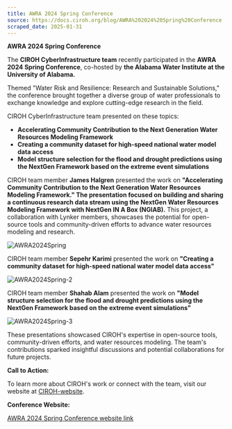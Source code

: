 ```yaml
---
title: AWRA 2024 Spring Conference
source: https://docs.ciroh.org/blog/AWRA%202024%20Spring%20Conference
scraped_date: 2025-01-31
---
```


**AWRA 2024 Spring Conference**

The **CIROH CyberInfrastructure team** recently participated in the **AWRA 2024 Spring Conference**, co-hosted by **the Alabama Water Institute at the University of Alabama.**

Themed "Water Risk and Resilience: Research and Sustainable Solutions," the conference brought together a diverse group of water professionals to exchange knowledge and explore cutting-edge research in the field.

CIROH CyberInfrastructure team presented on these topics:

- **Accelerating Community Contribution to the Next Generation Water Resources Modeling Framework**
- **Creating a community dataset for high-speed national water model data access**
- **Model structure selection for the flood and drought predictions using the NextGen Framework based on the extreme event simulations**

CIROH team member **James Halgren** presented the work on **"Accelerating Community Contribution to the Next Generation Water Resources Modeling Framework." The presentation focused on building and sharing a continuous research data stream using the NextGen Water Resources Modeling Framework with NextGen IN A Box (NGIAB).** This project, a collaboration with Lynker members, showcases the potential for open-source tools and community-driven efforts to advance water resources modeling and research.

![AWRA2024Spring](https://docs.ciroh.org/img/blog/2024-04-AWRA/awra2024.jpeg)

CIROH team member **Sepehr Karimi** presented the work on **"Creating a community dataset for high-speed national water model data access"**

![AWRA2024Spring-2](https://docs.ciroh.org/img/blog/2024-04-AWRA/AWRA2024-2.png)

CIROH team member **Shahab Alam** presented the work on **"Model structure selection for the flood and drought predictions using the NextGen Framework based on the extreme event simulations"**

![AWRA2024Spring-3](https://docs.ciroh.org/img/blog/2024-04-AWRA/AWRA2024-3.png)

These presentations showcased CIROH's expertise in open-source tools, community-driven efforts, and water resources modeling. The team's contributions sparked insightful discussions and potential collaborations for future projects.

**Call to Action:**

To learn more about CIROH's work or connect with the team, visit our website at [CIROH-website](https://ciroh.ua.edu/).

**Conference Website:**

[AWRA 2024 Spring Conference website link](https://www.awra.org/Members/Events_and_Education/Events/2024-Spring-Conference/2024_Spring_Conference.aspx)